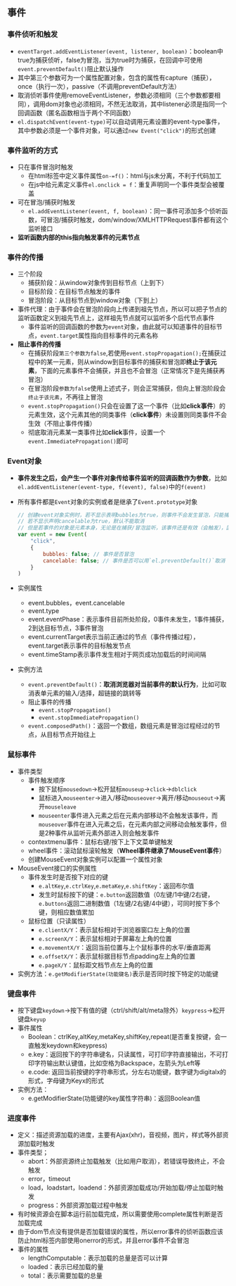 ## 事件
### 事件侦听和触发
- `eventTarget.addEventListener(event, listener, boolean)`：boolean中true为捕获侦听，false为冒泡，当为true时为捕获，在回调中可使用`event.preventDefault()`阻止默认操作
- 其中第三个参数可为一个属性配置对象，包含的属性有capture（捕获），once（执行一次），passive（不调用preventDefault方法）
- 取消侦听事件使用removeEventListener，参数必须相同（三个参数都要相同），调用dom对象也必须相同，不然无法取消，其中listener必须是指同一个回调函数（匿名函数相当于两个不同函数）
- `el.dispatchEvent(event-type)`可以自动调用元素设置的event-type事件，其中参数必须是一个事件对象，可以通过`new Event("click")`的形式创建
### 事件监听的方式
- 只在事件冒泡时触发
    - 在html标签中定义事件属性`on-=f()`：html与js未分离，不利于代码加工
    - 在js中给元素定义事件`el.onclick = f`：重复声明同一个事件类型会被覆盖
- 可在冒泡/捕获时触发
    - `el.addEventListener(event, f, boolean)`：同一事件可添加多个侦听函数，可冒泡/捕获时触发，dom/window/XMLHTTPRequest事件都有这个监听接口
- **监听函数内部的this指向触发事件的元素节点**
### 事件的传播
- 三个阶段
    - 捕获阶段：从window对象传到目标节点（上到下）
    - 目标阶段：在目标节点触发的事件
    - 冒泡阶段：从目标节点到window对象（下到上）
- 事件代理：由于事件会在冒泡阶段向上传递到祖先节点，所以可以把子节点的监听函数定义到祖先节点上，这样祖先节点就可以监听多个后代节点事件
    - 事件监听的回调函数的参数为`event`对象，由此就可以知道事件的目标节点，`event.target`属性指向目标事件的元素名称
- **阻止事件的传播**
    - 在捕获阶段`第三个参数为false`,若使用`event.stopPropagation();`在捕获过程中的某一元素，则从window到目标事件的捕获和冒泡即**终止于该元素**，下面的元素事件不会捕获，并且也不会冒泡（正常情况下是先捕获再冒泡）
    - 在冒泡阶段`参数为false`使用上述式子，则会正常捕获，但向上冒泡阶段会`终止于该元素`，不再往上冒泡
    - `event.stopPropagation()`只会在设置了这一个事件（比如**click事件**）的元素生效，这个元素其他的同类事件（**click事件**）未设置则同类事件不会生效（不阻止事件传播）
    - 彻底取消元素某一类事件比如**click**事件，设置一个`event.ImmediatePropagation()`即可

### Event对象
- **事件发生之后，会产生一个事件对象传给事件监听的回调函数作为参数**，比如`el.addEventListener(event-type, f(event), false)`中的`f(event)`
- 所有事件都是`Event`对象的实例或者是继承了`Event.prototype`对象
    ```javascript
    // 创建event对象实例时，若不显示表明bubbles为true，则事件不会发生冒泡，只能捕获
    // 若不显示声明cancelable为true，默认不能取消
    // 但是若事件的对象是元素本身，无论是在捕获/冒泡监听，该事件还是有效（会触发），因为是在目标阶段，不是在其他阶段
    var event = new Event(
        "click",
        {
            bubbles: false; // 事件是否冒泡
            cancelable: false; // 事件是否可以用`el.preventDefault()`取消
        }
    )
    ```
- 实例属性
    - event.bubbles，event.cancelable
    - event.type
    - event.eventPhase：表示事件目前所处阶段，0事件未发生，1事件捕获，2到达目标节点，3事件冒泡
    - event.currentTarget表示当前正通过的节点（事件传播过程），event.target表示事件的目标触发节点
    - event.timeStamp表示事件发生相对于网页成功加载后的时间间隔

- 实例方法
    - `event.preventDefault()`：**取消浏览器对当前事件的默认行为**，比如可取消表单元素的输入/选择，超链接的跳转等
    - 阻止事件的传播
        - `event.stopPropagation()`
        - `event.stopImmediatePropagation()`
    - `event.composedPath()`：返回一个数组，数组元素是冒泡过程经过的节点，从目标节点开始往上

### 鼠标事件
- 事件类型
    - 事件触发顺序
        - 按下鼠标`mousedown`->松开鼠标`mouseup`->`click`->`dblclick`
        - 鼠标进入`mouseenter`->进入/移动`mouseover`->离开/移动`mouseout`->离开`mouseleave`
        - `mouseenter`事件进入元素之后在元素内部移动不会触发该事件，而`mouseover`事件在进入元素之后，在元素内部之间移动会触发事件，但是2种事件从监听元素外部进入则会触发事件
    - contextmenu事件：鼠标右键/按下上下文菜单键触发
    - wheel事件：滚动鼠标滚轮触发（**Wheel事件继承了MouseEvent事件**）
    - 创建MouseEvent对象实例可以配置一个属性对象
- MouseEvent接口的实例属性
    - 事件发生时是否按下对应的键
        - `e.altKey`,`e.ctrlKey`,`e.metaKey`,`e.shiftKey`：返回布尔值
        - 发生时鼠标按下的键：`e.button`返回数值（0左键/1中键/2右键，`e.buttons`返回二进制数值（1左键/2右键/4中键），可同时按下多个键，则相应数值累加
    - 鼠标位置（只读属性）
        - `e.clientX/Y`：表示鼠标相对于浏览器窗口左上角的位置
        - `e.screenX/Y`：表示鼠标相对于屏幕左上角的位置
        - `e.movementX/Y`：返回当前位置与上个鼠标事件的水平/垂直距离
        - `e.offsetX/Y`：表示鼠标据目标节点padding左上角的位置
        - `e.pageX/Y`：鼠标距文档节点左上角的位置
- 实例方法：`e.getModifierState(功能键名)`表示是否同时按下特定的功能键

### 键盘事件
- 按下键盘`keydown`->按下有值的键（ctrl/shift/alt/meta除外）`keypress`->松开键盘`keyup`
- 事件属性
    - Boolean：ctrlKey,altKey,metaKey,shiftKey,repeat(是否重复按键，会一直触发keydown和keypress)
    - e.key：返回按下的字符串键名，只读属性，可打印字符直接输出，不可打印字符输出默认键值，比如空格为Backspace，左箭头为Left等
    - e.code: 返回当前按键的字符串形式，分左右功能键，数字键为digitalx的形式，字母键为Keyx的形式
- 实例方法：
    - e.getModifierState(功能键的key属性字符串)：返回Boolean值

### 进度事件
- 定义：描述资源加载的进度，主要有Ajax(xhr)，音视频，图片，样式等外部资源加载时触发
- 事件类型；
    - abort：外部资源终止加载触发（比如用户取消），若错误导致终止，不会触发
    - error，timeout
    - load，loadstart，loadend：外部资源加载成功/开始加载/停止加载时触发
    - progress：外部资源加载过程中触发
- 有时候资源会在脚本运行前加载完成，所以需要使用complete属性判断是否加载完成
- 由于dom节点没有提供是否加载错误的属性，所以error事件的侦听函数应该防止html标签内部使用onerror的形式，并且error事件不会冒泡
- 事件的属性
    - lengthComputable：表示加载的总量是否可以计算
    - loaded：表示已经加载的量
    - total：表示需要加载的总量
    
